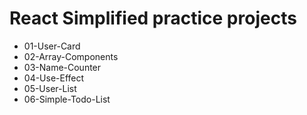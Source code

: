 # React Simplified practice projects

+ 01-User-Card
+ 02-Array-Components
+ 03-Name-Counter
+ 04-Use-Effect
+ 05-User-List
+ 06-Simple-Todo-List